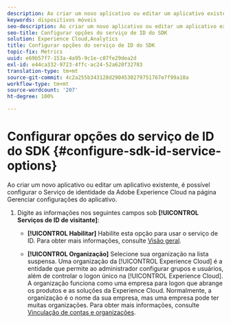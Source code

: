 ```yaml
---
description: Ao criar um novo aplicativo ou editar um aplicativo existente, é possível configurar as opções do Serviço de identidade da Adobe Experience Platform na página Gerenciar configurações do aplicativo.
keywords: dispositivos móveis
seo-description: Ao criar um novo aplicativo ou editar um aplicativo existente, é possível configurar as opções do Serviço de identidade da Adobe Experience Platform na página Gerenciar configurações do aplicativo.
seo-title: Configurar opções do serviço de ID do SDK
solution: Experience Cloud,Analytics
title: Configurar opções do serviço de ID do SDK
topic-fix: Metrics
uuid: e69b57f7-153a-4a95-9c1e-c07fe29dea2d
exl-id: e44ca332-9723-4ffc-ac24-52a620f32783
translation-type: tm+mt
source-git-commit: 4c2a255b343128d2904530279751767e7f99a10a
workflow-type: tm+mt
source-wordcount: '207'
ht-degree: 100%

---
```


# Configurar opções do serviço de ID do SDK {#configure-sdk-id-service-options}

Ao criar um novo aplicativo ou editar um aplicativo existente, é possível configurar o Serviço de identidade da Adobe Experience Cloud na página Gerenciar configurações do aplicativo.

1. Digite as informações nos seguintes campos sob **[!UICONTROL Serviços de ID de visitante]**:

   * **[!UICONTROL Habilitar]**
Habilite esta opção para usar o serviço de ID. Para obter mais informações, consulte [Visão geral](https://docs.adobe.com/content/help/pt-BR/id-service/using/intro/overview.html).

   * **[!UICONTROL Organização]**
Selecione sua organização na lista suspensa.
Uma organização da [!UICONTROL Experience Cloud] é a entidade que permite ao administrador configurar grupos e usuários, além de controlar o logon único na [!UICONTROL Experience Cloud]. A organização funciona como uma empresa para logon que abrange os produtos e as soluções da Experience Cloud. Normalmente, a organização é o nome da sua empresa, mas uma empresa pode ter muitas organizações. Para obter mais informações, consulte [Vinculação de contas e organizações](https://docs.adobe.com/content/help/pt-BR/core-services/interface/manage-users-and-products/organizations.html).
